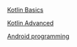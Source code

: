 [Kotlin Basics](kotlin_basics.md)

[Kotlin Advanced](kotlin_advanced.md)

[Android programming](android_programming.md)
